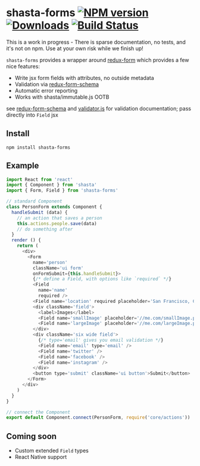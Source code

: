 # shasta-forms [![NPM version][npm-image]][npm-url] [![Downloads][downloads-image]][npm-url] [![Build Status][travis-image]][travis-url]

This is a work in progress - There is sparse documentation, no tests, and it's not on npm. Use at your own risk while we finish up!

`shasta-forms` provides a wrapper around [redux-form](https://github.com/erikras/redux-form) which provides a few nice features:
- Write jsx form fields with attributes, no outside metadata
- Validation via [redux-form-schema](https://github.com/Lighthouse-io/redux-form-schema)
- Automatic error reporting
- Works with shasta/immutable.js OOTB

see [redux-form-schema](https://github.com/Lighthouse-io/redux-form-schema) and [validator.js](https://github.com/chriso/validator.js) for validation documentation; pass directly into `Field` jsx

## Install

```
npm install shasta-forms
```

## Example
```js
import React from 'react'
import { Component } from 'shasta'
import { Form, Field } from 'shasta-forms'

// standard Component
class PersonForm extends Component {
  handleSubmit (data) {
    // an action that saves a person
    this.actions.people.save(data)
    // do something after
  }
  render () {
    return (
      <div>
        <Form
          name='person'
          className='ui form'
          onFormSubmit={this.handleSubmit}>
          {/* define a Field, with options like `required` */}
          <Field
            name='name'
            required />
          <Field name='location' required placeholder='San Francisco, CA' />
          <div className='field'>
            <label>Images</label>
            <Field name='smallImage' placeholder='//me.com/smallImage.png' noLabel />
            <Field name='largeImage' placeholder='//me.com/largeImage.png' noLabel />
          </div>
          <div className='six wide field'>
            {/* type='email' gives you email validation */}
            <Field name='email' type='email' />
            <Field name='twitter' />
            <Field name='facebook' />
            <Field name='instagram' />
          </div>
          <button type='submit' className='ui button'>Submit</button>
        </Form>
      </div>
    )
  }
}

// connect the Component
export default Component.connect(PersonForm, require('core/actions'))
```

## Coming soon
- Custom extended `Field` types
- React Native support

[downloads-image]: http://img.shields.io/npm/dm/shasta-forms.svg
[npm-url]: https://npmjs.org/package/shasta-forms
[npm-image]: http://img.shields.io/npm/v/shasta-forms.svg

[travis-url]: https://travis-ci.org/shastajs/shasta-forms
[travis-image]: https://travis-ci.org/shastajs/shasta-forms.png?branch=master

